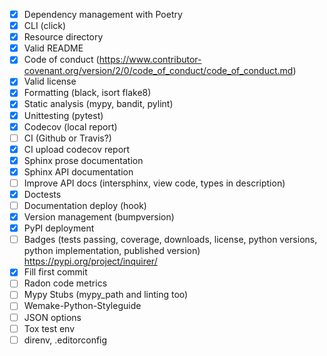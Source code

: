 - [X] Dependency management with Poetry
- [X] CLI (click)
- [X] Resource directory
- [x] Valid README
- [x] Code of conduct (https://www.contributor-covenant.org/version/2/0/code_of_conduct/code_of_conduct.md)
- [X] Valid license
- [X] Formatting (black, isort flake8)
- [X] Static analysis (mypy, bandit, pylint)
- [X] Unittesting (pytest)
- [X] Codecov (local report)
- [ ] CI (Github or Travis?)
- [X] CI upload codecov report
- [X] Sphinx prose documentation
- [x] Sphinx API documentation
- [ ] Improve API docs (intersphinx, view code, types in description)
- [x] Doctests
- [ ] Documentation deploy (hook)
- [x] Version management (bumpversion)
- [x] PyPI deployment
- [ ] Badges (tests passing, coverage, downloads, license, python versions, python implementation, published version) https://pypi.org/project/inquirer/
- [X] Fill first commit
- [ ] Radon code metrics
- [ ] Mypy Stubs (mypy_path and linting too)
- [ ] Wemake-Python-Styleguide
- [ ] JSON options
- [ ] Tox test env
- [ ] direnv, .editorconfig
